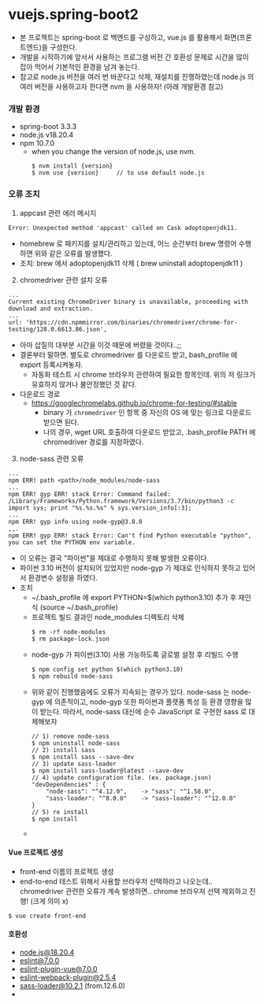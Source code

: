 # vuejs.spring-boot2
- 본 프로젝트는 spring-boot 로 백엔드를 구성하고, vue.js 를 활용해서 화면(프론트엔드)을 구성한다.
- 개발을 시작하기에 앞서서 사용하는 프로그램 버전 간 호환성 문제로 시간을 많이 잡아 먹어서 기본적인 환경을 남겨 놓는다.
- 참고로 node.js 버전을 여러 번 바꾼다고 삭제, 재설치를 진행하였는데 node.js 의 여러 버전을 사용하고자 한다면 nvm 을 사용하자! (아래 개발환경 참고)

### 개발 환경
- spring-boot 3.3.3
- node.js v18.20.4
- npm 10.7.0
  - when you change the version of node.js, use nvm.
    ```
    $ nvm install {version}
    $ nvm use {version}     // to use default node.js
    ```

### 오류 조치
1. appcast 관련 에러 메시지
```
Error: Unexpected method 'appcast' called on Cask adoptopenjdk11.
```
- homebrew 로 패키지를 설치/관리하고 있는데, 어느 순간부터 brew 명령어 수행하면 위와 같은 오류를 발생했다.
- 조치: brew 에서 adoptopenjdk11 삭제 ( brew uninstall adoptopenjdk11 )

2. chromedriver 관련 설치 오류
```
...
Current existing ChromeDriver binary is unavailable, proceeding with download and extraction.
...
url: 'https://cdn.npmmirror.com/binaries/chromedriver/chrome-for-testing/128.0.6613.86.json',
```
- 아마 삽질의 대부분 시간을 이것 때문에 버렸을 것이다..;;
- 결론부터 말하면. 별도로 chromedriver 를 다운로드 받고, bash_profile 에 export 등록시켜놓자.
  - 자동화 테스트 시 chrome 브라우저 관련하여 필요한 항목인데. 위의 저 링크가 유효하지 않거나 불안정했던 것 같다.
- 다운로드 경로
  - https://googlechromelabs.github.io/chrome-for-testing/#stable
    - binary 가 ``chromedriver`` 인 항목 중 자신의 OS 에 맞는 링크로 다운로드 받으면 된다.
    - 나의 경우, wget URL 호출하여 다운로드 받았고, .bash_profile PATH 에 chromedriver 경로를 지정하였다.

3. node-sass 관련 오류
```
...
npm ERR! path <path>/node_modules/node-sass
...
npm ERR! gyp ERR! stack Error: Command failed: /Library/Frameworks/Python.framework/Versions/3.7/bin/python3 -c import sys; print "%s.%s.%s" % sys.version_info[:3];
...
npm ERR! gyp info using node-gyp@3.8.0
,,.
npm ERR! gyp ERR! stack Error: Can't find Python executable "python", you can set the PYTHON env variable.
```
- 이 오류는 결국 "파이썬"을 제대로 수행하지 못해 발생한 오류이다.
- 파이썬 3.10 버전이 설치되어 있었지만 node-gyp 가 제대로 인식하지 못하고 있어서 환경변수 설정을 하였다.
- 조치
  - ~/.bash_profile 에 export PYTHON=$(which python3.10) 추가 후 재인식 (source ~/.bash_profile)
  - 프로젝트 빌드 결과인 node_modules 디렉토리 삭제
    ```
    $ rm -rf node-modules
    $ rm package-lock.json
    ```
  - node-gyp 가 파이썬(3.10) 사용 가능하도록 글로벌 설정 후 리빌드 수행
    ```
    $ npm config set python $(which python3.10)
    $ npm rebuild node-sass
    ```
  - 위와 같이 진행했음에도 오류가 지속되는 경우가 있다. 
    node-sass 는 node-gyp 에 의존적이고, node-gyp 또한 파이썬과 플랫폼 특성 등 환경 영향을 많이 받는다.
    따라서, node-sass 대신에 순수 JavaScript 로 구현한 sass 로 대체해보자
    ```
    // 1) remove node-sass
    $ npm uninstall node-sass
    // 2) install sass
    $ npm install sass --save-dev
    // 3) update sass-loader
    $ npm install sass-loader@latest --save-dev
    // 4) update configuration file. (ex. package.json)
    "devDependencies" : {
        "node-sass": "^4.12.0",    -> "sass": "^1.58.0",
        "sass-loader": "^8.0.0"    -> "sass-loader": "^12.0.0"
    }
    // 5) re install
    $ npm install 
    ```
  - 

#### Vue 프로젝트 생성
- front-end 이름의 프로젝트 생성
- end-to-end 테스트 위해서 사용할 브라우저 선택하라고 나오는데.. chromedriver 관련한 오류가 계속 발생하면.. chrome 브라우저 선택 제외하고 진행! (크게 의미 x)
```
$ vue create front-end
```

#### 호환성
- node.js@18.20.4
- eslint@7.0.0
- eslint-plugin-vue@7.0.0
- eslint-webpack-plugin@2.5.4
- sass-loader@10.2.1 (from.12.6.0)
- 
